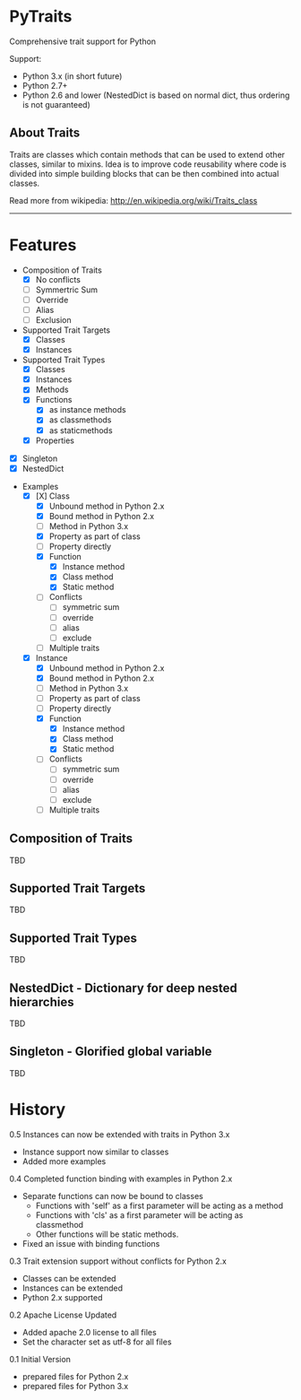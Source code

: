 PyTraits
========

Comprehensive trait support for Python

Support:
  * Python 3.x (in short future)
  * Python 2.7+
  * Python 2.6 and lower (NestedDict is based on normal dict,
                          thus ordering is not guaranteed)

About Traits
------------

Traits are classes which contain methods that can be used to extend
other classes, similar to mixins. Idea is to improve code reusability
where code is divided into simple building blocks that can be then
combined into actual classes.

Read more from wikipedia: http://en.wikipedia.org/wiki/Traits_class

----------------------------------------------------------------

Features
========
 - Composition of Traits
    - [X] No conflicts
    - [ ] Symmertric Sum
    - [ ] Override
    - [ ] Alias
    - [ ] Exclusion
 - Supported Trait Targets
    - [X] Classes
    - [X] Instances
 - Supported Trait Types
    - [X] Classes
    - [X] Instances
    - [X] Methods
    - [X] Functions
      - [X] as instance methods
      - [X] as classmethods
      - [X] as staticmethods
    - [X] Properties
 - [X] Singleton
 - [X] NestedDict
 - Examples
    - [X] [X] Class
       - [X] Unbound method in Python 2.x
       - [X] Bound method in Python 2.x
       - [ ] Method in Python 3.x
       - [X] Property as part of class
       - [ ] Property directly
       - [X] Function
         - [X] Instance method         
         - [X] Class method
         - [X] Static method
       - [ ] Conflicts
          - [ ] symmetric sum
          - [ ] override
          - [ ] alias
          - [ ] exclude
       - [ ] Multiple traits
    - [X] Instance
       - [X] Unbound method in Python 2.x
       - [X] Bound method in Python 2.x
       - [ ] Method in Python 3.x
       - [ ] Property as part of class
       - [ ] Property directly
       - [X] Function
         - [X] Instance method         
         - [X] Class method
         - [X] Static method
       - [ ] Conflicts
          - [ ] symmetric sum
          - [ ] override
          - [ ] alias
          - [ ] exclude
       - [ ] Multiple traits

Composition of Traits
---------------------

TBD

Supported Trait Targets
-----------------------

TBD

Supported Trait Types
---------------------

TBD

NestedDict - Dictionary for deep nested hierarchies
---------------------------------------------------

TBD

Singleton - Glorified global variable
-------------------------------------

TBD


History
=======

0.5 Instances can now be extended with traits in Python 3.x
  - Instance support now similar to classes
  - Added more examples

0.4 Completed function binding with examples in Python 2.x
  - Separate functions can now be bound to classes
    - Functions with 'self' as a first parameter will be acting as a method
    - Functions with 'cls' as a first parameter will be acting as classmethod
    - Other functions will be static methods.
  - Fixed an issue with binding functions

0.3 Trait extension support without conflicts for Python 2.x
  - Classes can be extended
  - Instances can be extended
  - Python 2.x supported

0.2 Apache License Updated
  - Added apache 2.0 license to all files
  - Set the character set as utf-8 for all files

0.1 Initial Version
  - prepared files for Python 2.x
  - prepared files for Python 3.x

